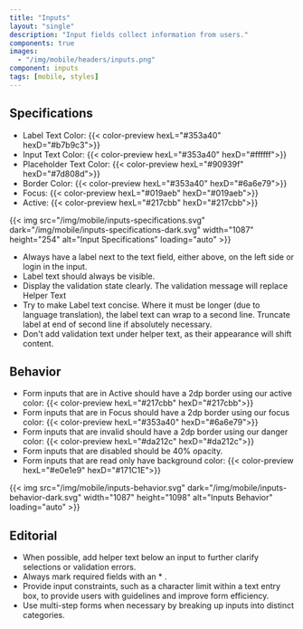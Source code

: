 ```yaml
---
title: "Inputs"
layout: "single"
description: "Input fields collect information from users."
components: true
images:
  - "/img/mobile/headers/inputs.png"
component: inputs
tags: [mobile, styles]
---
```


## Specifications

- Label Text Color: {{< color-preview hexL="#353a40" hexD="#b7b9c3">}}
- Input Text Color: {{< color-preview hexL="#353a40" hexD="#ffffff">}}
- Placeholder Text Color: {{< color-preview hexL="#90939f" hexD="#7d808d">}}
- Border Color: {{< color-preview hexL="#353a40" hexD="#6a6e79">}}
- Focus: {{< color-preview hexL="#019aeb" hexD="#019aeb">}}
- Active: {{< color-preview hexL="#217cbb" hexD="#217cbb">}}

{{< img src="/img/mobile/inputs-specifications.svg" dark="/img/mobile/inputs-specifications-dark.svg" width="1087" height="254" alt="Input Specifications" loading="auto" >}}


- Always have a label next to the text field, either above, on the left side or login in the input.
- Label text should always be visible.
- Display the validation state clearly.  The validation message will replace Helper Text
- Try to make Label text concise. Where it must be longer (due to language translation), the label text can wrap to a second line. Truncate label at end of second line if absolutely necessary.
- Don't add validation text under helper text, as their appearance will shift content.

## Behavior

- Form inputs that are in Active should have a 2dp border using our active color: {{< color-preview hexL="#217cbb" hexD="#217cbb">}}
- Form inputs that are in Focus should have a 2dp border using our focus color: {{< color-preview hexL="#353a40" hexD="#6a6e79">}}
- Form inputs that are invalid should have a 2dp border using our danger color:
{{< color-preview hexL="#da212c" hexD="#da212c">}}
- Form inputs that are disabled should be 40% opacity.
- Form inputs that are read only have background color: {{< color-preview hexL="#e0e1e9" hexD="#171C1E">}}

{{< img src="/img/mobile/inputs-behavior.svg" dark="/img/mobile/inputs-behavior-dark.svg" width="1087" height="1098" alt="Inputs Behavior" loading="auto" >}}

## Editorial

- When possible, add helper text below an input to further clarify selections or validation errors.
- Always mark required fields with an * .
- Provide input constraints, such as a character limit within a text entry box, to provide users with guidelines and improve form efficiency.
- Use multi-step forms when necessary by breaking up inputs into distinct categories.
